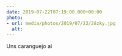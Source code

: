 ```yaml
---
date: 2019-07-22T07:19:00.000+00:00
photo:
- url: media/photos/2019/07/22/28zky.jpg
  alt: 
---
```

Uns caranguejo aí 
